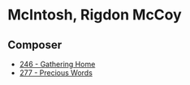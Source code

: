 # McIntosh, Rigdon McCoy

## Composer

- [246 - Gathering Home](/hymns/246.md)
- [277 - Precious Words](/hymns/277.md)

